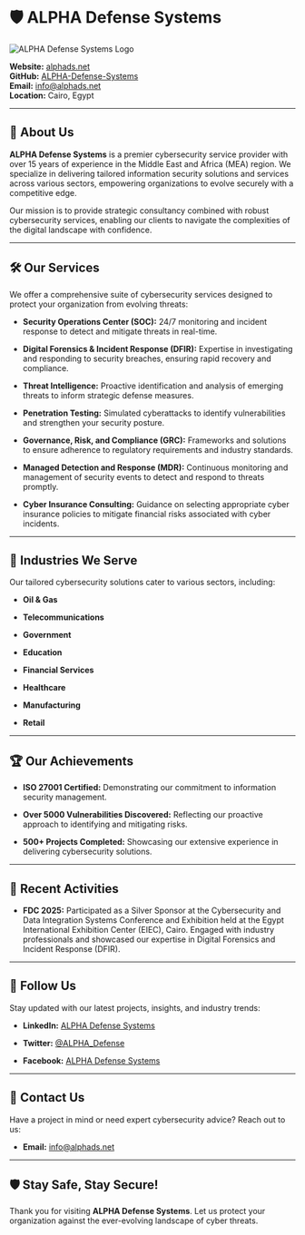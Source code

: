 # 🛡️ ALPHA Defense Systems

![ALPHA Defense Systems Logo](https://www.alphads.net/wp-content/uploads/2021/04/Vector-Smart-Object.png)  <!-- Replace with your actual logo -->

**Website:** [alphads.net](http://alphads.net/)  
**GitHub:** [ALPHA-Defense-Systems](https://github.com/ALPHA-Defense-Systems)  
**Email:** [info@alphads.net](mailto:info@alphads.net)  
**Location:** Cairo, Egypt

---

## 🔐 About Us

**ALPHA Defense Systems** is a premier cybersecurity service provider with over 15 years of experience in the Middle East and Africa (MEA) region. We specialize in delivering tailored information security solutions and services across various sectors, empowering organizations to evolve securely with a competitive edge.

Our mission is to provide strategic consultancy combined with robust cybersecurity services, enabling our clients to navigate the complexities of the digital landscape with confidence.

---

## 🛠️ Our Services

We offer a comprehensive suite of cybersecurity services designed to protect your organization from evolving threats:

- **Security Operations Center (SOC):** 24/7 monitoring and incident response to detect and mitigate threats in real-time.

- **Digital Forensics & Incident Response (DFIR):** Expertise in investigating and responding to security breaches, ensuring rapid recovery and compliance.

- **Threat Intelligence:** Proactive identification and analysis of emerging threats to inform strategic defense measures.

- **Penetration Testing:** Simulated cyberattacks to identify vulnerabilities and strengthen your security posture.

- **Governance, Risk, and Compliance (GRC):** Frameworks and solutions to ensure adherence to regulatory requirements and industry standards.

- **Managed Detection and Response (MDR):** Continuous monitoring and management of security events to detect and respond to threats promptly.

- **Cyber Insurance Consulting:** Guidance on selecting appropriate cyber insurance policies to mitigate financial risks associated with cyber incidents.

---

## 🏢 Industries We Serve

Our tailored cybersecurity solutions cater to various sectors, including:

- **Oil & Gas**

- **Telecommunications**

- **Government**

- **Education**

- **Financial Services**

- **Healthcare**

- **Manufacturing**

- **Retail**

---

## 🏆 Our Achievements

- **ISO 27001 Certified:** Demonstrating our commitment to information security management.

- **Over 5000 Vulnerabilities Discovered:** Reflecting our proactive approach to identifying and mitigating risks.

- **500+ Projects Completed:** Showcasing our extensive experience in delivering cybersecurity solutions.

---

## 📢 Recent Activities

- **FDC 2025:** Participated as a Silver Sponsor at the Cybersecurity and Data Integration Systems Conference and Exhibition held at the Egypt International Exhibition Center (EIEC), Cairo. Engaged with industry professionals and showcased our expertise in Digital Forensics and Incident Response (DFIR).

---

## 📣 Follow Us

Stay updated with our latest projects, insights, and industry trends:

- **LinkedIn:** [ALPHA Defense Systems](https://www.linkedin.com/company/alpha-defense-systems)

- **Twitter:** [@ALPHA_Defense](https://twitter.com/ALPHA_Defense)

- **Facebook:** [ALPHA Defense Systems](https://www.facebook.com/THEALPHADS/)

---

## 📧 Contact Us

Have a project in mind or need expert cybersecurity advice? Reach out to us:

- **Email:** [info@alphads.net](mailto:info@alphads.net)

---

## 🛡️ Stay Safe, Stay Secure!

Thank you for visiting **ALPHA Defense Systems**. Let us protect your organization against the ever-evolving landscape of cyber threats.
